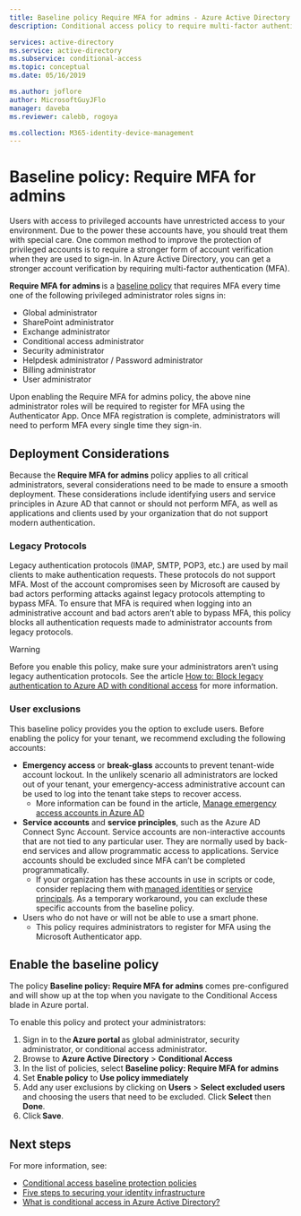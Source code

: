 ```yaml
---
title: Baseline policy Require MFA for admins - Azure Active Directory
description: Conditional access policy to require multi-factor authentication for administrators

services: active-directory
ms.service: active-directory
ms.subservice: conditional-access
ms.topic: conceptual
ms.date: 05/16/2019

ms.author: joflore
author: MicrosoftGuyJFlo
manager: daveba
ms.reviewer: calebb, rogoya

ms.collection: M365-identity-device-management
---
```

# Baseline policy: Require MFA for admins

Users with access to privileged accounts have unrestricted access to your environment. Due to the power these accounts have, you should treat them with special care. One common method to improve the protection of privileged accounts is to require a stronger form of account verification when they are used to sign-in. In Azure Active Directory, you can get a stronger account verification by requiring multi-factor authentication (MFA).

**Require MFA for admins** is a [baseline policy](concept-baseline-protection.md) that requires MFA every time one of the following privileged administrator roles signs in:

* Global administrator
* SharePoint administrator
* Exchange administrator
* Conditional access administrator
* Security administrator
* Helpdesk administrator / Password administrator
* Billing administrator
* User administrator

Upon enabling the Require MFA for admins policy, the above nine administrator roles will be required to register for MFA using the Authenticator App. Once MFA registration is complete, administrators will need to perform MFA every single time they sign-in.

## Deployment Considerations

Because the **Require MFA for admins** policy applies to all critical administrators, several considerations need to be made to ensure a smooth deployment. These considerations include identifying users and service principles in Azure AD that cannot or should not perform MFA, as well as applications and clients used by your organization that do not support modern authentication.

### Legacy Protocols

Legacy authentication protocols (IMAP, SMTP, POP3, etc.) are used by mail clients to make authentication requests. These protocols do not support MFA. Most of the account compromises seen by Microsoft are caused by bad actors performing attacks against legacy protocols attempting to bypass MFA. To ensure that MFA is required when logging into an administrative account and bad actors aren’t able to bypass MFA, this policy blocks all authentication requests made to administrator accounts from legacy protocols.

> [!WARNING]
> Before you enable this policy, make sure your administrators aren’t using legacy authentication protocols. See the article [How to: Block legacy authentication to Azure AD with conditional access](block-legacy-authentication.md) for more information.

### User exclusions

This baseline policy provides you the option to exclude users. Before enabling the policy for your tenant, we recommend excluding the following accounts:

* **Emergency access** or **break-glass** accounts to prevent tenant-wide account lockout. In the unlikely scenario all administrators are locked out of your tenant, your emergency-access administrative account can be used to log into the tenant take steps to recover access.
   * More information can be found in the article, [Manage emergency access accounts in Azure AD](../users-groups-roles/directory-emergency-access.md)
* **Service accounts** and **service principles**, such as the Azure AD Connect Sync Account. Service accounts are non-interactive accounts that are not tied to any particular user. They are normally used by back-end services and allow programmatic access to applications. Service accounts should be excluded since MFA can’t be completed programmatically.
   * If your organization has these accounts in use in scripts or code, consider replacing them with [managed identities](../managed-identities-azure-resources/overview.md) or [service principals](../develop/howto-authenticate-service-principal-powershell.md). As a temporary workaround, you can exclude these specific accounts from the baseline policy.
* Users who do not have or will not be able to use a smart phone.
   * This policy requires administrators to register for MFA using the Microsoft Authenticator app.

## Enable the baseline policy

The policy **Baseline policy: Require MFA for admins** comes pre-configured and will show up at the top when you navigate to the Conditional Access blade in Azure portal.

To enable this policy and protect your administrators:

1. Sign in to the **Azure portal** as global administrator, security administrator, or conditional access administrator.
1. Browse to **Azure Active Directory** > **Conditional Access**
1. In the list of policies, select **Baseline policy: Require MFA for admins**
1. Set **Enable policy** to **Use policy immediately**
1. Add any user exclusions by clicking on **Users** > **Select excluded users** and choosing the users that need to be excluded. Click **Select** then **Done**.
1. Click **Save**.

## Next steps

For more information, see:

* [Conditional access baseline protection policies](concept-basline-protection.md)
* [Five steps to securing your identity infrastructure](../security/azure-ad-secure-steps.md)
* [What is conditional access in Azure Active Directory?](overview.md)
